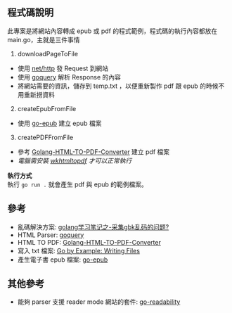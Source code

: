 ## 程式碼說明
此專案是將網站內容轉成 epub 或 pdf 的程式範例，程式碼的執行內容都放在 main.go，主就是三件事情
1. downloadPageToFile
  * 使用 [net/http](https://golang.org/pkg/net/http/) 發 Request 到網站
  * 使用 [goquery](https://github.com/PuerkitoBio/goquery) 解析 Response 的內容
  * 將網站需要的資訊，儲存到 temp.txt ，以便重新製作 pdf 跟 epub 的時候不用重新撈資料
2. createEpubFromFile
  * 使用 [go-epub](https://github.com/bmaupin/go-epub) 建立 epub 檔案
3. createPDFFromFile
  * 參考 [Golang-HTML-TO-PDF-Converter](https://github.com/Mindinventory/Golang-HTML-TO-PDF-Converter) 建立 pdf 檔案
  * *電腦需安裝 [wkhtmltopdf](https://wkhtmltopdf.org/) 才可以正常執行*

**執行方式**  
執行 `go run .` 就會產生 pdf 與 epub 的範例檔案。

## 參考
* 亂碼解決方案: [golang学习笔记之-采集gbk乱码的问题?](https://www.codercto.com/a/60635.html)
* HTML Parser: [goquery](https://github.com/PuerkitoBio/goquery)
* HTML TO PDF: [Golang-HTML-TO-PDF-Converter](https://github.com/Mindinventory/Golang-HTML-TO-PDF-Converter)
* 寫入 txt 檔案: [Go by Example: Writing Files](https://gobyexample.com/writing-files)
* 產生電子書 epub 檔案: [go-epub](https://github.com/bmaupin/go-epub)

## 其他參考
* 能夠 parser 支援 reader mode 網站的套件: [go-readability](https://github.com/go-shiori/go-readability)
